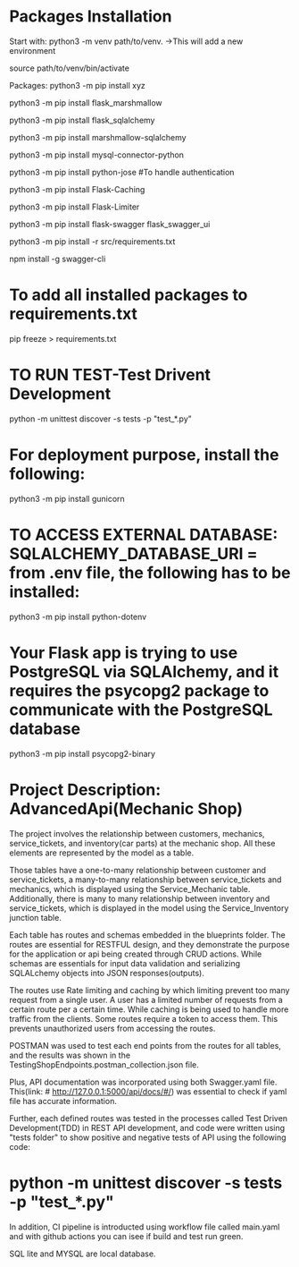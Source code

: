 # Packages Installation

Start with:
python3 -m venv path/to/venv.  ->This will add a new environment

source path/to/venv/bin/activate

Packages:
python3 -m pip install xyz

python3 -m pip install flask_marshmallow

python3 -m pip install flask_sqlalchemy

python3 -m pip install marshmallow-sqlalchemy

python3 -m pip install mysql-connector-python

python3 -m pip install python-jose #To handle authentication

python3 -m pip install Flask-Caching

python3 -m pip install Flask-Limiter

python3 -m pip install flask-swagger flask_swagger_ui

python3 -m pip install -r src/requirements.txt

<!-- python3 -m pip install swagger-cli -->
npm install -g swagger-cli

# To add all installed packages to requirements.txt
pip freeze > requirements.txt

# TO RUN TEST-Test Drivent Development
python -m unittest discover -s tests -p "test_*.py"

# For deployment purpose, install the following:
python3 -m pip install gunicorn

# TO ACCESS EXTERNAL DATABASE: SQLALCHEMY_DATABASE_URI = <external database url from render> from .env file, the following has to be installed:

python3 -m  pip install python-dotenv

# Your Flask app is trying to use PostgreSQL via SQLAlchemy, and it requires the psycopg2 package to communicate with the PostgreSQL database

python3 -m pip install psycopg2-binary


# Project Description: AdvancedApi(Mechanic Shop)

The project involves the relationship between customers, mechanics, service_tickets, and inventory(car parts) at the mechanic shop. All these elements are represented by the model as a table.

Those tables have a one-to-many relationship between customer and service_tickets, a many-to-many relationship between service_tickets and mechanics, which is displayed using the Service_Mechanic table. Additionally, there is many to many relationship between inventory and service_tickets, which is displayed in the model using the Service_Inventory junction table.

Each table has routes and schemas embedded in the blueprints folder. The routes are essential for RESTFUL design, and they demonstrate the purpose for the application  or api being created through CRUD actions. While schemas are essentials for input data validation and serializing SQLALchemy objects into JSON responses(outputs).

The routes use Rate limiting and caching by which limiting prevent too many request from a single user. A user has a limited number of requests from a certain route per a certain time. While caching is being used to handle more traffic from the clients.  Some routes require a token to access them. This prevents unauthorized users from accessing the routes.

POSTMAN was used to test each end points from the routes for all tables, and the results was shown in the TestingShopEndpoints.postman_collection.json file. 

Plus, API documentation was incorporated using both Swagger.yaml file. This(link: # http://127.0.0.1:5000/api/docs/#/) was essential to check if yaml file has accurate information.

Further, each defined routes was tested in the processes called Test Driven Development(TDD) in REST API development,  and code were written using "tests folder" to show positive and negative tests of API using the following code:
# python -m unittest discover -s tests -p "test_*.py"

In addition, CI pipeline is introducted using workflow file called main.yaml and with github actions you can isee if build and test run green.


SQL lite and MYSQL are local database.









